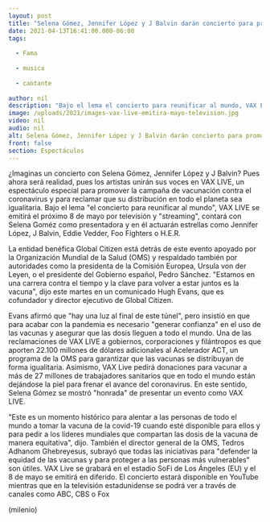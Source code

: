 ```yaml
---
layout: post
title: "Selena Gómez, Jennifer López y J Balvin darán concierto para promover vacuna anticovid"
date: 2021-04-13T16:41:00.000-06:00
tags:
  
  - Fama
  
  - musica
  
  - cantante
  
author: nil
description: "Bajo el lema el concierto para reunificar al mundo, VAX LIVE busca promover la campaña de vacunación contra el coronavirus y reclamar que su distribución en todo el planeta sea igualitaria. "
image: /uploads/2021/images-vax-live-emitira-mayo-television.jpg
video: nil
audio: nil
alt: Selena Gómez, Jennifer López y J Balvin darán concierto para promover vacuna anticovid
front: false
section: Espectáculos
---
```


¿Imaginas un concierto con Selena Gómez, Jennifer López y J Balvin? Pues ahora será realidad, pues los artistas unirán sus voces en VAX LIVE, un espectáculo especial para promover la campaña de vacunación contra el coronavirus y para reclamar que su distribución en todo el planeta sea igualitaria. Bajo el lema "el concierto para reunificar al mundo", VAX LIVE se emitirá el próximo 8 de mayo por televisión y "streaming", contará con Selena Goméz como presentadora y en él actuarán estrellas como Jennifer López, J Balvin, Eddie Vedder, Foo Fighters o H.E.R.

La entidad benéfica Global Citizen está detrás de este evento apoyado por la Organización Mundial de la Salud (OMS) y respaldado también por autoridades como la presidenta de la Comisión Europea, Ursula von der Leyen, o el presidente del Gobierno español, Pedro Sánchez. "Estamos en una carrera contra el tiempo y la clave para volver a estar juntos es la vacuna", dijo este martes en un comunicado Hugh Evans, que es cofundador y director ejecutivo de Global Citizen. 

Evans afirmó que "hay una luz al final de este túnel", pero insistió en que para acabar con la pandemia es necesario "generar confianza" en el uso de las vacunas y asegurar que las dosis lleguen a todo el mundo. Una de las reclamaciones de VAX LIVE a gobiernos, corporaciones y filántropos es que aporten 22.100 millones de dólares adicionales al Acelerador ACT, un programa de la OMS para garantizar que las vacunas se distribuyan de forma igualitaria. Asimismo, VAX Live pedirá donaciones para vacunar a más de 27 millones de trabajadores sanitarios que en todo el mundo están dejándose la piel para frenar el avance del coronavirus. En este sentido, Selena Gómez se mostró "honrada" de presentar un evento como VAX LIVE. 

"Este es un momento histórico para alentar a las personas de todo el mundo a tomar la vacuna de la covid-19 cuando esté disponible para ellos y para pedir a los líderes mundiales que compartan las dosis de la vacuna de manera equitativa", dijo. También el director general de la OMS, Tedros Adhanom Ghebreyesus, subrayó que todas las iniciativas para "defender la equidad de las vacunas y para proteger a las personas más vulnerables" son útiles. VAX Live se grabará en el estadio SoFi de Los Ángeles (EU) y el 8 de mayo se emitirá en diferido. El concierto estará disponible en YouTube mientras que en la televisión estadunidense se podrá ver a través de canales como ABC, CBS o Fox 

(milenio)